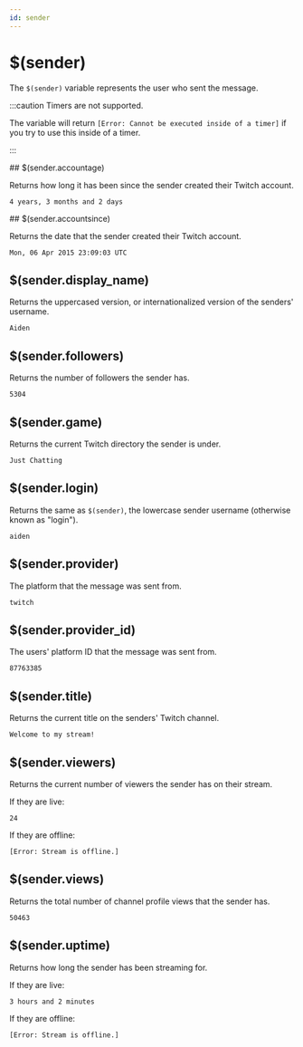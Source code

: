```yaml
---
id: sender
---
```


# $(sender)

The `$(sender)` variable represents the user who sent the message.

:::caution Timers are not supported.

The variable will return `[Error: Cannot be executed inside of a timer]` if you try to use this inside of a timer.

:::

## $(sender.accountage)

Returns how long it has been since the sender created their Twitch account.

```
4 years, 3 months and 2 days
```

## $(sender.accountsince)

Returns the date that the sender created their Twitch account.

```
Mon, 06 Apr 2015 23:09:03 UTC
```

## $(sender.display_name)

Returns the uppercased version, or internationalized version of the senders' username.

```
Aiden
```

## $(sender.followers)

Returns the number of followers the sender has.

```
5304
```

## $(sender.game)

Returns the current Twitch directory the sender is under.

```
Just Chatting
```

## $(sender.login)

Returns the same as `$(sender)`, the lowercase sender username (otherwise known as "login").

```
aiden
```

## $(sender.provider)

The platform that the message was sent from.

```
twitch
```

## $(sender.provider_id)

The users' platform ID that the message was sent from.

```
87763385
```

## $(sender.title)

Returns the current title on the senders' Twitch channel.

```
Welcome to my stream!
```

## $(sender.viewers)

Returns the current number of viewers the sender has on their stream.

If they are live:
```
24
```

If they are offline:
```
[Error: Stream is offline.]
```

## $(sender.views)

Returns the total number of channel profile views that the sender has.

```
50463
```

## $(sender.uptime)

Returns how long the sender has been streaming for.

If they are live:
```
3 hours and 2 minutes
```

If they are offline:
```
[Error: Stream is offline.]
```
